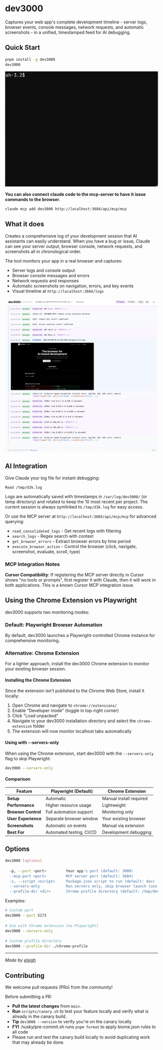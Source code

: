 # dev3000

Captures your web app's complete development timeline - server logs, browser events, console messages, network requests, and automatic screenshots - in a unified, timestamped feed for AI debugging.

## Quick Start

```bash
pnpm install -g dev3000
dev3000
```

![dev3000 CLI](www/public/cli.gif)

**You can also connect claude code to the mcp-server to have it issue commands to the browser.**

```bash
claude mcp add dev3000 http://localhost:3684/api/mcp/mcp
```

## What it does

Creates a comprehensive log of your development session that AI assistants can easily understand. When you have a bug or issue, Claude can see your server output, browser console, network requests, and screenshots all in chronological order.

The tool monitors your app in a real browser and captures:

- Server logs and console output
- Browser console messages and errors
- Network requests and responses
- Automatic screenshots on navigation, errors, and key events
- Visual timeline at `http://localhost:3684/logs`

![dev3000 Logs Viewer](logs.jpg)

## AI Integration

Give Claude your log file for instant debugging:

```
Read /tmp/d3k.log
```

Logs are automatically saved with timestamps in `/var/log/dev3000/` (or temp directory) and rotated to keep the 10 most recent per project. The current session is always symlinked to `/tmp/d3k.log` for easy access.

Or use the MCP server at `http://localhost:3684/api/mcp/mcp` for advanced querying:

- `read_consolidated_logs` - Get recent logs with filtering
- `search_logs` - Regex search with context
- `get_browser_errors` - Extract browser errors by time period
- `execute_browser_action` - Control the browser (click, navigate, screenshot, evaluate, scroll, type)

### MCP Integration Notes

**Cursor Compatibility**: If registering the MCP server directly in Cursor shows "no tools or prompts", first register it with Claude, then it will work in both applications. This is a known Cursor MCP integration issue.

## Using the Chrome Extension vs Playwright

dev3000 supports two monitoring modes:

### Default: Playwright Browser Automation

By default, dev3000 launches a Playwright-controlled Chrome instance for comprehensive monitoring.

### Alternative: Chrome Extension

For a lighter approach, install the dev3000 Chrome extension to monitor your existing browser session.

#### Installing the Chrome Extension

Since the extension isn't published to the Chrome Web Store, install it locally:

1. Open Chrome and navigate to `chrome://extensions/`
2. Enable "Developer mode" (toggle in top-right corner)
3. Click "Load unpacked"
4. Navigate to your dev3000 installation directory and select the `chrome-extension` folder
5. The extension will now monitor localhost tabs automatically

#### Using with --servers-only

When using the Chrome extension, start dev3000 with the `--servers-only` flag to skip Playwright:

```bash
dev3000 --servers-only
```

#### Comparison

| Feature             | Playwright (Default)     | Chrome Extension        |
| ------------------- | ------------------------ | ----------------------- |
| **Setup**           | Automatic                | Manual install required |
| **Performance**     | Higher resource usage    | Lightweight             |
| **Browser Control** | Full automation support  | Monitoring only         |
| **User Experience** | Separate browser window  | Your existing browser   |
| **Screenshots**     | Automatic on events      | Manual via extension    |
| **Best For**        | Automated testing, CI/CD | Development debugging   |

## Options

```bash
dev3000 [options]

  -p, --port <port>         Your app's port (default: 3000)
  --mcp-port <port>         MCP server port (default: 3684)
  -s, --script <script>     Package.json script to run (default: dev)
  --servers-only            Run servers only, skip browser launch (use with Chrome extension)
  --profile-dir <dir>       Chrome profile directory (default: /tmp/dev3000-chrome-profile)
```

Examples:

```bash
# Custom port
dev3000 --port 5173

# Use with Chrome extension (no Playwright)
dev3000 --servers-only

# Custom profile directory
dev3000 --profile-dir ./chrome-profile
```

---

_Made by [elsigh](https://github.com/elsigh)_

## Contributing

We welcome pull requests (PRs) from the community!

Before submitting a PR:

- **Pull the latest changes** from `main`.
- **Run** `scripts/canary.sh` to test your feature locally and verify what is already in the canary build.
- **Tip** `dev3000 --version` to verify you're on the canary locally
- **FYI** .husky/pre-commit.sh runs `pnpm format` to apply biome.json rules to all code
- Please run and test the canary build locally to avoid duplicating work that may already be done.
